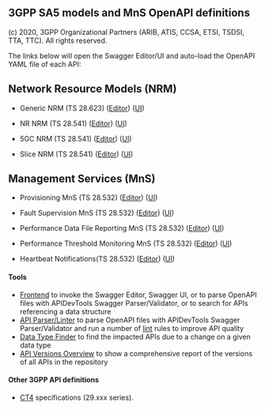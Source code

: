 ## 3GPP SA5 models and MnS OpenAPI definitions

(c) 2020, 3GPP Organizational Partners (ARIB, ATIS, CCSA, ETSI, TSDSI, TTA, TTC). All rights reserved.


The links below will open the Swagger Editor/UI and auto-load the OpenAPI YAML file of each API:

<!-- APIs -->
## Network Resource Models (NRM)

* Generic NRM (TS 28.623)
([Editor](https://forge.etsi.org/swagger/tools/loader.html?repo=3GPP/SA5/data-models&branch=Anatoly_YAMLs_from_specs_approved_at_SA87&yaml=OpenAPI/genericNrm.yaml))
([UI](https://forge.etsi.org/swagger/tools/loader.html?repo=3GPP/SA5/data-models&branch=Anatoly_YAMLs_from_specs_approved_at_SA87&action=ui&yaml=OpenAPI/genericNrm.yaml))

* NR NRM (TS 28.541)
([Editor](https://forge.etsi.org/swagger/tools/loader.html?repo=3GPP/SA5/data-models&branch=Anatoly_YAMLs_from_specs_approved_at_SA87&yaml=OpenAPI/nrNrm.yaml))
([UI](https://forge.etsi.org/swagger/tools/loader.html?repo=3GPP/SA5/data-models&branch=Anatoly_YAMLs_from_specs_approved_at_SA87&action=ui&yaml=OpenAPI/nrNrm.yaml))

* 5GC NRM (TS 28.541)
([Editor](https://forge.etsi.org/swagger/tools/loader.html?repo=3GPP/SA5/data-models&branch=Anatoly_YAMLs_from_specs_approved_at_SA87&yaml=OpenAPI/5gcNrm.yaml))
([UI](https://forge.etsi.org/swagger/tools/loader.html?repo=3GPP/SA5/data-models&branch=Anatoly_YAMLs_from_specs_approved_at_SA87&action=ui&yaml=OpenAPI/5gcNrm.yaml))

* Slice NRM (TS 28.541)
([Editor](https://forge.etsi.org/swagger/tools/loader.html?repo=3GPP/SA5/data-models&branch=Anatoly_YAMLs_from_specs_approved_at_SA87&yaml=OpenAPI/sliceNrm.yaml))
([UI](https://forge.etsi.org/swagger/tools/loader.html?repo=3GPP/SA5/data-models&branch=Anatoly_YAMLs_from_specs_approved_at_SA87&action=ui&yaml=OpenAPI/sliceNrm.yaml))

## Management Services (MnS)

* Provisioning MnS (TS 28.532)
([Editor](https://forge.etsi.org/swagger/tools/loader.html?repo=3GPP/SA5/data-models&branch=Anatoly_YAMLs_from_specs_approved_at_SA87&yaml=OpenAPI/provMnS.yaml))
([UI](https://forge.etsi.org/swagger/tools/loader.html?repo=3GPP/SA5/data-models&branch=Anatoly_YAMLs_from_specs_approved_at_SA87&action=ui&yaml=OpenAPI/provMnS.yaml))

* Fault Supervision MnS (TS 28.532)
([Editor](https://forge.etsi.org/swagger/tools/loader.html?repo=3GPP/SA5/data-models&branch=Anatoly_YAMLs_from_specs_approved_at_SA87&yaml=OpenAPI/faultMnS.yaml))
([UI](https://forge.etsi.org/swagger/tools/loader.html?repo=3GPP/SA5/data-models&branch=Anatoly_YAMLs_from_specs_approved_at_SA87&action=ui&yaml=OpenAPI/faultMnS.yaml))

* Performance Data File Reporting MnS (TS 28.532)
([Editor](https://forge.etsi.org/swagger/tools/loader.html?repo=3GPP/SA5/data-models&branch=Anatoly_YAMLs_from_specs_approved_at_SA87&yaml=OpenAPI/PerDataFileReportMnS.yaml))
([UI](https://forge.etsi.org/swagger/tools/loader.html?repo=3GPP/SA5/data-models&branch=Anatoly_YAMLs_from_specs_approved_at_SA87&action=ui&yaml=OpenAPI/PerDataFileReportMnS.yaml))

* Performance Threshold Monitoring MnS (TS 28.532)
([Editor](https://forge.etsi.org/swagger/tools/loader.html?repo=3GPP/SA5/data-models&branch=Anatoly_YAMLs_from_specs_approved_at_SA87&yaml=OpenAPI/PerThresMonMnS.yaml))
([UI](https://forge.etsi.org/swagger/tools/loader.html?repo=3GPP/SA5/data-models&branch=Anatoly_YAMLs_from_specs_approved_at_SA87&action=ui&yaml=OpenAPI/PerThresMonMnS.yaml))

* Heartbeat Notifications(TS 28.532)
([Editor](https://forge.etsi.org/swagger/tools/loader.html?repo=3GPP/SA5/data-models&branch=Anatoly_YAMLs_from_specs_approved_at_SA87&yaml=OpenAPI/heartbeatNtf.yaml))
([UI](https://forge.etsi.org/swagger/tools/loader.html?repo=3GPP/SA5/data-models&branch=Anatoly_YAMLs_from_specs_approved_at_SA87&action=ui&yaml=OpenAPI/heartbeatNtf.yaml))



#### Tools
* <a href="https://forge.etsi.org/swagger/tools/GitlabOpenAPIFrontend.htm" target="_blank">Frontend</a> to invoke the Swagger Editor, Swagger UI, or to parse OpenAPI files with APIDevTools Swagger Parser/Validator, or to search for APIs referencing a data structure
* <a href="https://forge.etsi.org/swagger/tools/parser.html" target="_blank">API Parser/Linter</a> to parse OpenAPI files with APIDevTools Swagger Parser/Validator and run a number of <a href="https://en.wikipedia.org/wiki/Lint_(software)" target="_blank">lint</a> rules to improve API quality
* <a href="https://forge.etsi.org/swagger/tools/types.html" target="_blank">Data Type Finder</a> to find the impacted APIs due to a change on a given data type
* <a href="https://forge.etsi.org/swagger/tools/versions.html" target="_blank">API Versions Overview</a> to show a comprehensive report of the versions of all APIs in the repository

#### Other 3GPP API definitions
* <a href="https://forge.etsi.org/rep/3GPP/5G_APIs">CT4</a> specifications (29.xxx series).

